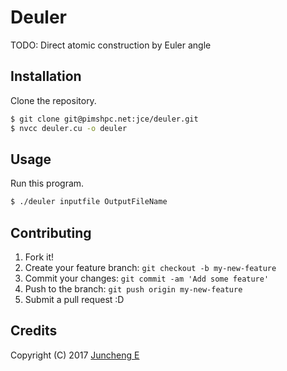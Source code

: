 # Deuler

TODO: Direct atomic construction by Euler angle

## Installation

Clone the repository.

```bash
$ git clone git@pimshpc.net:jce/deuler.git
$ nvcc deuler.cu -o deuler
```

## Usage

Run this program.

```bash
$ ./deuler inputfile OutputFileName
```

## Contributing

1. Fork it!
2. Create your feature branch: `git checkout -b my-new-feature`
3. Commit your changes: `git commit -am 'Add some feature'`
4. Push to the branch: `git push origin my-new-feature`
5. Submit a pull request :D

## Credits

Copyright (C) 2017 [Juncheng E](mailto:jce@pims.ac.cn)
